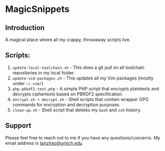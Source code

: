 # MagicSnippets

## Introduction
A magical place where all my crappy, throwaway scripts live.

## Scripts:
1. `update-local-toolchain.sh` - This does a git pull on all toolchain repositories in my local folder.
2. `update-vim-packages.sh` - This updates all my Vim packages (mostly under `~/.vim/`)
3. `php-pbkdf2-test.php` - A simple PHP script that encrypts plaintexts and decrypts
ciphertexts based on PBKDF2 specification.
4. `encrypt.sh + decrypt.sh` - Shell scripts that contain wrapper GPG commands for
encryption and decryption purposes.
5. `clean-up.sh` - Shell script that deletes my `bash` and `zsh` history.

## Support
Please feel free to reach out to me if you have any questions/concerns. My email
address is tanzhao@umich.edu
